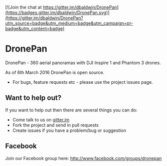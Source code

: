 [![Join the chat at https://gitter.im/dbaldwin/DronePan](https://badges.gitter.im/dbaldwin/DronePan.svg)](https://gitter.im/dbaldwin/DronePan?utm_source=badge&utm_medium=badge&utm_campaign=pr-badge&utm_content=badge)

# DronePan

DronePan - 360 aerial panoramas with DJI Inspire 1 and Phantom 3 drones.

As of 6th March 2016 DronePan is open source.

* For bugs, feature requests etc - please use the project issues page. 


## Want to help out?

If you want to help out then there are several things you can do:

* Come talk to us on [gitter.im](https://gitter.im/dbaldwin/DronePan)
* Fork the project and send in pull requests
* Create issues if you have a problem/bug or suggestion

## Facebook

Join our Facebook group here: http://www.facebook.com/groups/dronepan
